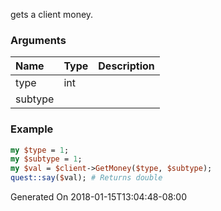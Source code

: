 gets a client money.
### Arguments
**Name**|**Type**|**Description**
:---|:---|:---
type|int|
subtype||

### Example

```perl
my $type = 1;
my $subtype = 1;
my $val = $client->GetMoney($type, $subtype);
quest::say($val); # Returns double
```


Generated On 2018-01-15T13:04:48-08:00